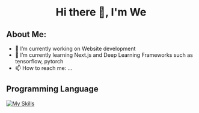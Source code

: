 <h1 align = "center">Hi there 👋, I'm We</h1>

## About Me:

- 🔭 I’m currently working on Website development
- 🌱 I’m currently learning Next.js and Deep Learning Frameworks such as tensorflow, pytorch
- 📫 How to reach me: ...

## Programming Language

[![My Skills](https://skills.thijs.gg/icons?i=py,java,cpp,js,ts,tailwind,react,postgres,mongodb)]([https://github.com/hellp002])
